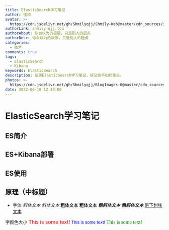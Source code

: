 ```yaml
---
title: ElasticSearch学习笔记
author: 佳境
avatar: >-
  https://cdn.jsdelivr.net/gh/Shmilyqjj/Shmily-Web@master/cdn_sources/img/custom/avatar.jpg
authorLink: shmily-qjj.top
authorAbout: 你自以为的极限，只是别人的起点
authorDesc: 你自以为的极限，只是别人的起点
categories:
  - 技术
comments: true
tags:
  - ElasticSearch
  - Kibana
keywords: ElasticSearch
description: 记录ElasticSearch学习笔记，好记性不如烂笔头。
photos: >-
  https://cdn.jsdelivr.net/gh/Shmilyqjj/BlogImages-0@master/cdn_sources/Blog_Images/ElasticSearch/ElasticSearch-cover.jpg
date: 2022-06-18 12:19:00
---
```

# ElasticSearch学习笔记

## ES简介 


## ES+Kibana部署  

## ES使用


## 原理（中标题） 

* 字体
*斜体文本*
_斜体文本_
**粗体文本**
__粗体文本__
***粗斜体文本***
___粗斜体文本___
<u>带下划线文本</u>

字颜色大小
<font size="3" color="red">This is some text!</font>
<font size="2" color="blue">This is some text!</font>
<font face="verdana" color="green"  size="3">This is some text!</font>




